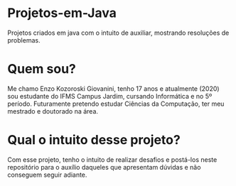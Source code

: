 # Projetos-em-Java
Projetos criados em java com o intuito de auxiliar, mostrando resoluções de problemas.


# Quem sou?
Me chamo Enzo Kozoroski Giovanini, tenho 17 anos e atualmente (2020) sou estudante do IFMS Campus Jardim, cursando Informática e no 5º período. Futuramente pretendo estudar Ciências da Computação, ter meu mestrado e doutorado na área.

# Qual o intuito desse projeto?
Com esse projeto, tenho o intuito de realizar desafios e postá-los neste repositório para o auxílio daqueles que apresentam dúvidas e não conseguem seguir adiante.